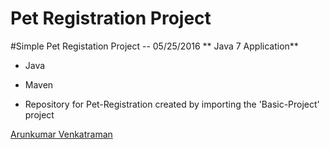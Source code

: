 # Pet Registration Project

#Simple Pet Registation Project -- 05/25/2016
** Java 7 Application**
* Java
* Maven

* Repository for Pet-Registration created by importing the 'Basic-Project' project

[Arunkumar Venkatraman](http://sqasolution.com)
